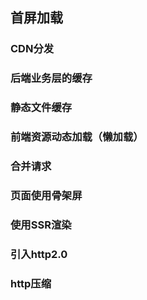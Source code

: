 ## 首屏加载

### CDN分发

### 后端业务层的缓存

### 静态文件缓存

### 前端资源动态加载（懒加载）

### 合并请求

### 页面使用骨架屏

### 使用SSR渲染

### 引入http2.0

### http压缩

### <script>中 async  和 defer 属性